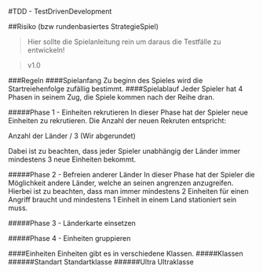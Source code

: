 #TDD - TestDrivenDevelopment

##Risiko (bzw rundenbasiertes StrategieSpiel)

>Hier sollte die Spielanleitung rein um daraus die Testfälle zu entwickeln!

>v1.0

###Regeln
####Spielanfang
Zu beginn des Spieles wird die Startreiehenfolge zufällig bestimmt.
####Spielablauf
Jeder Spieler hat 4 Phasen in seinem Zug, die Spiele kommen nach der Reihe dran.

#####Phase 1 - Einheiten rekrutieren
In dieser Phase hat der Spieler neue Einheiten zu rekrutieren. Die Anzahl der neuen Rekruten entspricht:

Anzahl der Länder / 3 (Wir abgerundet)

Dabei ist zu beachten, dass jeder Spieler unabhängig der Länder immer mindestens 3 neue Einheiten bekommt.

#####Phase 2 - Befreien anderer Länder
In dieser Phase hat der Spieler die Möglichkeit andere Länder, welche an seinen angrenzen anzugreifen. Hierbei ist zu beachten, dass man immer mindestens 2 Einheiten für einen Angriff braucht und mindestens 1 Einheit in einem Land stationiert sein muss.

#####Phase 3 - Länderkarte einsetzen

#####Phase 4 - Einheiten gruppieren

####Einheiten
Einheiten gibt es in verschiedene Klassen.
#####Klassen
######Standart
Standartklasse
######Ultra
Ultraklasse
